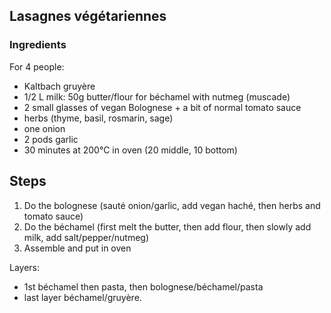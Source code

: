 ## Lasagnes végétariennes

### Ingredients

For 4 people:

- Kaltbach gruyère
- 1/2 L milk: 50g butter/flour for béchamel with nutmeg (muscade)
- 2 small glasses of vegan Bolognese + a bit of normal tomato sauce
- herbs (thyme, basil, rosmarin, sage)
- one onion
- 2 pods garlic
- 30 minutes at 200°C in oven (20 middle, 10 bottom)

## Steps

1. Do the bolognese (sauté onion/garlic, add vegan haché, then herbs and tomato sauce)
2. Do the béchamel (first melt the butter, then add flour, then slowly add milk, add salt/pepper/nutmeg)
3. Assemble and put in oven

Layers:

- 1st béchamel then pasta, then bolognese/béchamel/pasta
- last layer béchamel/gruyère.
